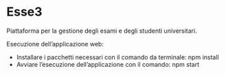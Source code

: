 # Esse3
Piattaforma per la gestione degli esami e degli studenti universitari.

Esecuzione dell’applicazione web:
*	Installare i pacchetti necessari con il comando da terminale: npm install
* Avviare l’esecuzione dell’applicazione con il comando: npm start
